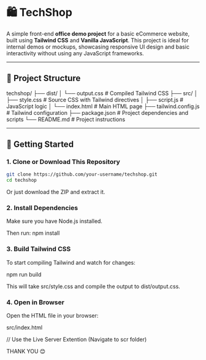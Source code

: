 # 🛍️ TechShop

A simple front-end **office demo project** for a basic eCommerce website, built using **Tailwind CSS** and **Vanilla JavaScript**. This project is ideal for internal demos or mockups, showcasing responsive UI design and basic interactivity without using any JavaScript frameworks.

---

## 📁 Project Structure

techshop/
├── dist/
│ └── output.css # Compiled Tailwind CSS
├── src/
│ ├── style.css # Source CSS with Tailwind directives
│ ├── script.js # JavaScript logic
│ └── index.html # Main HTML page
├── tailwind.config.js # Tailwind configuration
├── package.json # Project dependencies and scripts
└── README.md # Project instructions

---

## 🚀 Getting Started

### 1. Clone or Download This Repository

```bash
git clone https://github.com/your-username/techshop.git
cd techshop
```

Or just download the ZIP and extract it.

### 2. Install Dependencies

Make sure you have Node.js installed.

Then run: npm install

### 3. Build Tailwind CSS

To start compiling Tailwind and watch for changes:

npm run build

This will take src/style.css and compile the output to dist/output.css.

### 4. Open in Browser

Open the HTML file in your browser:

src/index.html

// Use the Live Server Extention (Navigate to scr folder)

THANK YOU 😊
